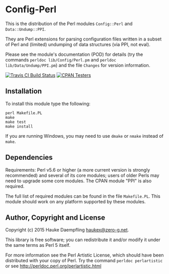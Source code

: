 Config-Perl
===========

This is the distribution of the Perl modules
`Config::Perl` and `Data::Undump::PPI`.

They are Perl extensions for parsing configuration files written in a subset
of Perl and (limited) undumping of data structures (via PPI, not eval).

Please see the module's documentation (POD) for details (try the commands
`perldoc lib/Config/Perl.pm` and `perldoc lib/Data/Undump/PPI.pm`) and the
file `Changes` for version information.

[![Travis CI Build Status](https://travis-ci.org/haukex/Config-Perl.svg)](https://travis-ci.org/haukex/Config-Perl)
[![CPAN Testers](https://badges.zero-g.net/cpantesters/Config-Perl.svg)](http://matrix.cpantesters.org/?dist=Config-Perl)

Installation
------------

To install this module type the following:

	perl Makefile.PL
	make
	make test
	make install

If you are running Windows, you may need to use `dmake` or `nmake`
instead of `make`.

Dependencies
------------

Requirements: Perl v5.6 or higher (a more current version is strongly
recommended) and several of its core modules; users of older Perls may need
to upgrade some core modules. The CPAN module "PPI" is also required.

The full list of required modules can be found in the file `Makefile.PL`.
This module should work on any platform supported by these modules.

Author, Copyright and License
-----------------------------

Copyright (c) 2015 Hauke Daempfling <haukex@zero-g.net>.

This library is free software; you can redistribute it and/or modify
it under the same terms as Perl 5 itself.

For more information see the Perl Artistic License,
which should have been distributed with your copy of Perl.
Try the command `perldoc perlartistic` or see
<http://perldoc.perl.org/perlartistic.html>

